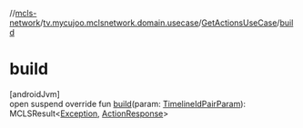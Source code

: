 //[mcls-network](../../../index.md)/[tv.mycujoo.mclsnetwork.domain.usecase](../index.md)/[GetActionsUseCase](index.md)/[build](build.md)

# build

[androidJvm]\
open suspend override fun [build](build.md)(param: [TimelineIdPairParam](../../tv.mycujoo.mclsnetwork.domain.params/-timeline-id-pair-param/index.md)): MCLSResult&lt;[Exception](https://kotlinlang.org/api/latest/jvm/stdlib/kotlin/-exception/index.html), [ActionResponse](../../tv.mycujoo.mclsnetwork.data.entity/-action-response/index.md)&gt;
